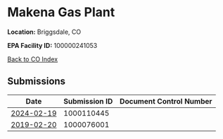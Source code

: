 # Makena Gas Plant

**Location:** Briggsdale, CO

**EPA Facility ID:** 100000241053

[Back to CO Index](../../index.md)

## Submissions

| Date | Submission ID | Document Control Number |
|------|--------------|-------------------------|
| [2024-02-19](submissions/1000110445.md) | 1000110445 |  |
| [2019-02-20](submissions/1000076001.md) | 1000076001 |  |
